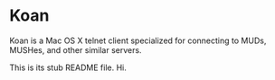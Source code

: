 Koan
====

Koan is a Mac OS X telnet client specialized for connecting to MUDs, MUSHes, and other similar servers.

This is its stub README file. Hi.
